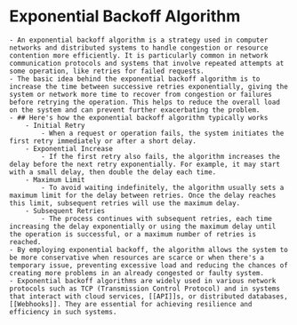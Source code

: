 # Exponential Backoff  Algorithm
	- An exponential backoff algorithm is a strategy used in computer networks and distributed systems to handle congestion or resource contention more efficiently. It is particularly common in network communication protocols and systems that involve repeated attempts at some operation, like retries for failed requests.
	- The basic idea behind the exponential backoff algorithm is to increase the time between successive retries exponentially, giving the system or network more time to recover from congestion or failures before retrying the operation. This helps to reduce the overall load on the system and can prevent further exacerbating the problem.
	- ## Here's how the exponential backoff algorithm typically works
		- Initial Retry
			- When a request or operation fails, the system initiates the first retry immediately or after a short delay.
		- Exponential Increase
			- If the first retry also fails, the algorithm increases the delay before the next retry exponentially. For example, it may start with a small delay, then double the delay each time.
		- Maximum Limit
			- To avoid waiting indefinitely, the algorithm usually sets a maximum limit for the delay between retries. Once the delay reaches this limit, subsequent retries will use the maximum delay.
		- Subsequent Retries
			- The process continues with subsequent retries, each time increasing the delay exponentially or using the maximum delay until the operation is successful, or a maximum number of retries is reached.
	- By employing exponential backoff, the algorithm allows the system to be more conservative when resources are scarce or when there's a temporary issue, preventing excessive load and reducing the chances of creating more problems in an already congested or faulty system.
	- Exponential backoff algorithms are widely used in various network protocols such as TCP (Transmission Control Protocol) and in systems that interact with cloud services, [[API]]s, or distributed databases, [[Webhooks]]. They are essential for achieving resilience and efficiency in such systems.